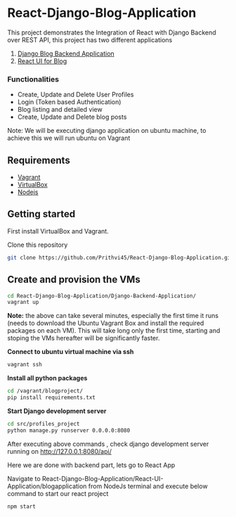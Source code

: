 # React-Django-Blog-Application
This project demonstrates the Integration of React with Django Backend over REST API, this project has two different applications
1. [Django Blog Backend Application](https://github.com/Prithvi45/React-Django-Blog-Application/tree/master/Django-Backend-Application)
2. [React UI for Blog](https://github.com/Prithvi45/React-Django-Blog-Application/tree/master/React-UI-Application)


### Functionalities

- Create, Update and Delete User Profiles
- Login (Token based Authentication)
- Blog listing and detailed view
- Create, Update and Delete blog posts

Note: We will be executing django application on ubuntu machine, to achieve this we will run ubuntu on Vagrant


## Requirements 

* [Vagrant](https://www.vagrantup.com/)
* [VirtualBox](https://www.virtualbox.org/wiki/Downloads)
* [Nodejs](https://nodejs.org/en/download/)


## Getting started

First install VirtualBox and Vagrant. 

Clone this repository

```bash
git clone https://github.com/Prithvi45/React-Django-Blog-Application.git
```

## Create and provision the VMs

```bash
cd React-Django-Blog-Application/Django-Backend-Application/
vagrant up
```
**Note:** the above can take several minutes, especially the first time it runs (needs to download the Ubuntu Vagrant Box and install the required packages on each VM). This will take long only the first time, starting and stoping the VMs hereafter will be significantly faster. 

**Connect to ubuntu virtual machine via ssh**

```bash
vagrant ssh
```
**Install all python packages**
```bash
cd /vagrant/blogproject/
pip install requirements.txt
```

**Start Django development server**

```bash
cd src/profiles_project
python manage.py runserver 0.0.0.0:8080

```

After executing above commands , check django development server running on http://127.0.0.1:8080/api/

Here we are done with backend part, lets go to React App

Navigate to  React-Django-Blog-Application/React-UI-Application/blogapplication from NodeJs terminal and execute below command to start our react project

```bash
npm start
```
